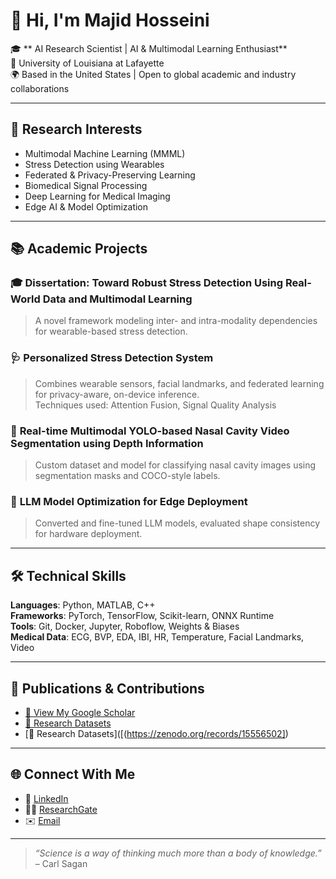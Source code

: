 # 👋 Hi, I'm Majid Hosseini

🎓 ** AI Research Scientist | AI & Multimodal Learning Enthusiast**  
📍 University of Louisiana at Lafayette  
🌍 Based in the United States | Open to global academic and industry collaborations  

---

## 🧠 Research Interests

- Multimodal Machine Learning (MMML)  
- Stress Detection using Wearables  
- Federated & Privacy-Preserving Learning  
- Biomedical Signal Processing  
- Deep Learning for Medical Imaging  
- Edge AI & Model Optimization  

---

## 📚 Academic Projects

### 🎓 **Dissertation: Toward Robust Stress Detection Using Real-World Data and Multimodal Learning**  
> A novel framework modeling inter- and intra-modality dependencies for wearable-based stress detection.

### 🩺 **Personalized Stress Detection System**  
> Combines wearable sensors, facial landmarks, and federated learning for privacy-aware, on-device inference.  
> Techniques used: Attention Fusion, Signal Quality Analysis

### 🧪 **Real-time Multimodal YOLO-based Nasal Cavity Video Segmentation using Depth Information**  
> Custom dataset and model for classifying nasal cavity images using segmentation masks and COCO-style labels.

### 🧠 **LLM Model Optimization for Edge Deployment**  
> Converted and fine-tuned LLM models, evaluated shape consistency for hardware deployment.

---

## 🛠️ Technical Skills

**Languages**: Python, MATLAB, C++  
**Frameworks**: PyTorch, TensorFlow, Scikit-learn, ONNX Runtime  
**Tools**: Git, Docker, Jupyter, Roboflow, Weights & Biases  
**Medical Data**: ECG, BVP, EDA, IBI, HR, Temperature, Facial Landmarks, Video  

---

## 📄 Publications & Contributions

- [📖 View My Google Scholar](https://scholar.google.com/citations?user=extlrYAAAAAJ&hl=en)  
- [🧪 Research Datasets](https://datadryad.org/dataset/doi:10.5061/dryad.5hqbzkh6f)
- [🧪 Research Datasets]([(https://zenodo.org/records/15556502])

---

## 🌐 Connect With Me

- 🔗 [LinkedIn](linkedin.com/in/majid-hosseini-2684735b)  
- 🧑‍🔬 [ResearchGate](https://www.researchgate.net/profile/Majid-Hosseini-7?ev=hdr_xprf)  
- ✉️ [Email](mailto:majid.hosseini@louisiana.edu)  

---

> _“Science is a way of thinking much more than a body of knowledge.”_ – Carl Sagan
